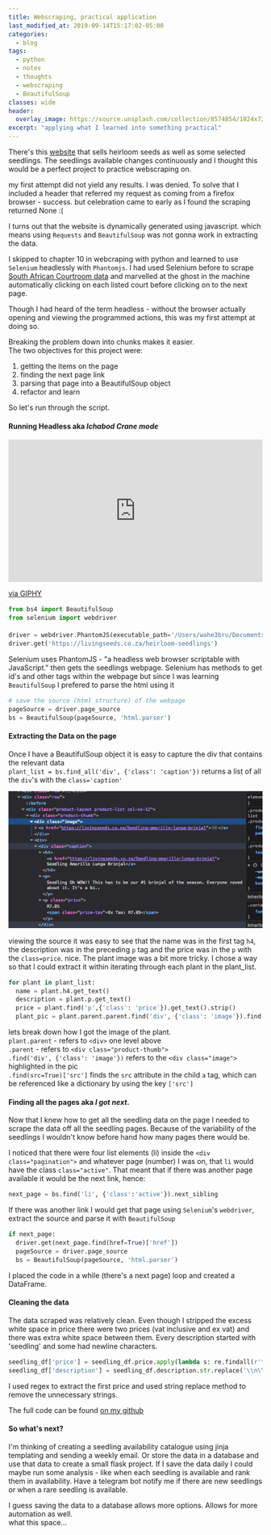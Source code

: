 ```yaml
---
title: Webscraping, practical application
last_modified_at: 2019-09-14T15:17:02-05:00
categories:
  - blog
tags:
  - python
  - notes
  - thoughts
  - webscraping
  - BeautifulSoup
classes: wide
header:
  overlay_image: https://source.unsplash.com/collection/8574854/1024x720
excerpt: "applying what I learned into something practical"
---
```


There's this [website]() that sells heirloom seeds as well as some selected seedlings. The seedlings available changes continuously and I thought this would be a perfect project to practice webscraping on.

my first attempt did not yield any results.
I was denied. To solve that I included a header that referred my request as coming from a firefox browser - success. but celebration came to early as I found the scraping returned None :(

I turns out that the website is dynamically generated using javascript. which means using `Requests` and `BeautifulSoup` was not gonna work in extracting the data.

I skipped to chapter 10 in webcraping with python and learned to use `Selenium` headlessly with `Phantomjs`. I had used Selenium before to scrape [South African Courtroom data]() and marvelled at the ghost in the machine automatically clicking on each listed court before clicking on to the next page.

Though I had heard of the term headless - without the browser actually opening and viewing the programmed actions, this was my first attempt at doing so.

Breaking the problem down into chunks makes it easier.<br>
The two objectives for this project were:
1. getting the items on the page
2. finding the next page link
3. parsing that page into a BeautifulSoup object
4. refactor and learn

So let's run through the script.
#### Running Headless aka _Ichabod Crane mode_
<div style="width:100%;height:0;padding-bottom:56%;position:relative;"><iframe src="https://giphy.com/embed/tI6qnVy9m8i9qlNoS2" width="100%" height="100%" style="position:absolute" frameBorder="0" class="giphy-embed" allowFullScreen></iframe></div><p><a href="https://giphy.com/gifs/nba-dance-tI6qnVy9m8i9qlNoS2">via GIPHY</a></p>

```python
from bs4 import BeautifulSoup
from selenium import webdriver

driver = webdriver.PhantomJS(executable_path='/Users/wahe3bru/Documents/phantomjs-2.1.1-macosx/bin/phantomjs')
driver.get('https://livingseeds.co.za/heirloom-seedlings')
```
Selenium uses PhantomJS - "a headless web browser scriptable with JavaScript." then gets the seedlings webpage.
Selenium has methods to get id's and other tags within the webpage but since I was learning `BeautifulSoup` I prefered to
parse the html using it
```python
# save the source (html structure) of the webpage
pageSource = driver.page_source
bs = BeautifulSoup(pageSource, 'html.parser')
```
#### Extracting the Data on the page
Once I have a BeautifulSoup object it is easy to capture the div that contains the relevant data <br>
`plant_list = bs.find_all('div', {'class': 'caption'})` returns a list of all the `div`'s with the `class='caption'`

![inspecting the page](/assets/images/page-inspect.png)

viewing the source it was easy to see that the name was in the first tag `h4`, the description was in the preceding `p` tag and the price was in the `p` with the `class=price`. nice. The plant image was a bit more tricky. I chose a way so that I could extract it within iterating through each plant in the plant_list.
```python
for plant in plant_list:
  name = plant.h4.get_text()
  description = plant.p.get_text()
  price = plant.find('p',{'class': 'price'}).get_text().strip()
  plant_pic = plant.parent.parent.find('div', {'class': 'image'}).find(src=True)['src']
```
lets break down how I got the image of the plant.<br>
`plant.parent` - refers to `<div>` one level above<br>
`.parent` - refers to `<div class="product-thumb">`<br>
`.find('div', {'class': 'image'})` refers to the `<div class="image">` highlighted in the pic<br>
`.find(src=True)['src']` finds the `src` attribute in the child `a` tag, which can be referenced like a dictionary by using the key `['src']`

#### Finding all the pages aka _I got next_.
Now that I knew how to get all the seedling data on the page I needed to scrape the data off all the seedling pages. Because of the variability of the seedlings I wouldn't know before hand how many pages there would be.

I noticed that there were four list elements (li) inside the `<div class="pagination">` and whatever page (number) I was on, that `li` would have the class `class="active"`. That meant that if there was another page available it would be the next link, hence:
```python
next_page = bs.find('li', {'class':'active'}).next_sibling
```
If there was another link I would get that page using `Selenium`'s `webdriver`, extract the source and parse it with `BeautifulSoup`

```python
if next_page:
  driver.get(next_page.find(href=True)['href'])
  pageSource = driver.page_source
  bs = BeautifulSoup(pageSource, 'html.parser')
```
I placed the code in a while (there's a next page) loop and created a DataFrame.

#### Cleaning the data
The data scraped was relatively clean. Even though I stripped the excess white space in price there were two prices (vat inclusive and ex vat) and there was extra white space between them. Every description started with 'seedling' and some had newline characters.

```python
seedling_df['price'] = seedling_df.price.apply(lambda s: re.findall(r'^(R\d{1,2}\.\d\d)',s)[0])
seedling_df['description'] = seedling_df.description.str.replace('\\n\\n','').str.replace('Seedling','')
```
I used regex to extract the first price and used string replace method to remove the unnecessary strings.

The full code can be found [on my github](https://github.com/Wahe3bru/seedling_scraper)

#### So what's next?
I'm thinking of creating a seedling availability catalogue using jinja templating and sending a weekly email. Or store the data in a database and use that data to create a small flask project. If I save the data daily I could maybe run some analysis - like when each seedling is available and rank them in availability. Have a telegram bot notify me if there are new seedlings or when a rare seedling is available.

I guess saving the data to a database allows more options. Allows for more automation as well.<br>
what this space...  
